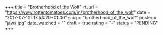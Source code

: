 +++
title = "Brotherhood of the Wolf"
rt_url = "https://www.rottentomatoes.com/m/brotherhood_of_the_wolf"
date = "2017-07-10T17:54:20+01:00"
slug = "brotherhood_of_the_wolf"
poster = "jaws.jpg"
date_watched = ""
draft = true
rating = "-"
status = "PENDING"
+++